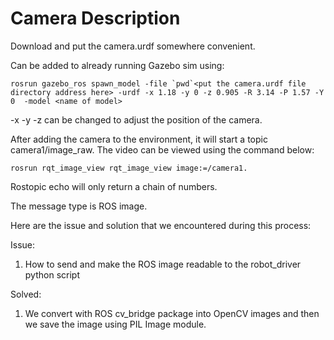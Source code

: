 # Camera Description

Download and put the camera.urdf somewhere convenient. 

Can be added to already running Gazebo sim using:

  ```
  rosrun gazebo_ros spawn_model -file `pwd`<put the camera.urdf file directory address here> -urdf -x 1.18 -y 0 -z 0.905 -R 3.14 -P 1.57 -Y 0  -model <name of model>
  ```
-x -y -z can be changed to adjust the position of the camera.

After adding the camera to the environment, it will start a topic camera1/image_raw. 
The video can be viewed using the command below:

  ```
  rosrun rqt_image_view rqt_image_view image:=/camera1.
  ```

Rostopic echo will only return a chain of numbers. 

The message type is ROS image. 

Here are the issue and solution that we encountered during this process:

Issue:
1. How to send and make the ROS image readable to the robot_driver python script

Solved:
1. We convert with ROS cv_bridge package into OpenCV images and then we save the image using PIL Image module. 
